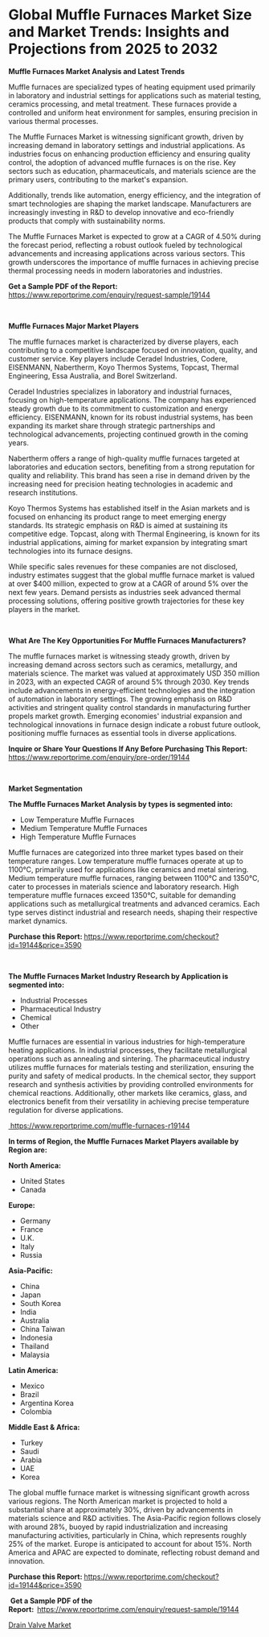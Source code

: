 <p><h1>Global Muffle Furnaces Market Size and Market Trends: Insights and Projections from 2025 to 2032</h1></p><p><strong>Muffle Furnaces Market Analysis and Latest Trends</strong></p>
<p><p>Muffle furnaces are specialized types of heating equipment used primarily in laboratory and industrial settings for applications such as material testing, ceramics processing, and metal treatment. These furnaces provide a controlled and uniform heat environment for samples, ensuring precision in various thermal processes. </p><p>The Muffle Furnaces Market is witnessing significant growth, driven by increasing demand in laboratory settings and industrial applications. As industries focus on enhancing production efficiency and ensuring quality control, the adoption of advanced muffle furnaces is on the rise. Key sectors such as education, pharmaceuticals, and materials science are the primary users, contributing to the market's expansion.</p><p>Additionally, trends like automation, energy efficiency, and the integration of smart technologies are shaping the market landscape. Manufacturers are increasingly investing in R&D to develop innovative and eco-friendly products that comply with sustainability norms. </p><p>The Muffle Furnaces Market is expected to grow at a CAGR of 4.50% during the forecast period, reflecting a robust outlook fueled by technological advancements and increasing applications across various sectors. This growth underscores the importance of muffle furnaces in achieving precise thermal processing needs in modern laboratories and industries.</p></p>
<p><strong>Get a Sample PDF of the Report:&nbsp;</strong> <a href="https://www.reportprime.com/enquiry/request-sample/19144?utm_campaign=3167&utm_medium=2&utm_source=Github&utm_content=ia&utm_term=19032025&utm_id=muffle-furnaces">https://www.reportprime.com/enquiry/request-sample/19144</a></p>
<p>&nbsp;</p>
<p><strong>Muffle Furnaces Major Market Players</strong></p>
<p><p>The muffle furnaces market is characterized by diverse players, each contributing to a competitive landscape focused on innovation, quality, and customer service. Key players include Ceradel Industries, Codere, EISENMANN, Nabertherm, Koyo Thermos Systems, Topcast, Thermal Engineering, Essa Australia, and Borel Switzerland. </p><p>Ceradel Industries specializes in laboratory and industrial furnaces, focusing on high-temperature applications. The company has experienced steady growth due to its commitment to customization and energy efficiency. EISENMANN, known for its robust industrial systems, has been expanding its market share through strategic partnerships and technological advancements, projecting continued growth in the coming years.</p><p>Nabertherm offers a range of high-quality muffle furnaces targeted at laboratories and education sectors, benefiting from a strong reputation for quality and reliability. This brand has seen a rise in demand driven by the increasing need for precision heating technologies in academic and research institutions. </p><p>Koyo Thermos Systems has established itself in the Asian markets and is focused on enhancing its product range to meet emerging energy standards. Its strategic emphasis on R&D is aimed at sustaining its competitive edge. Topcast, along with Thermal Engineering, is known for its industrial applications, aiming for market expansion by integrating smart technologies into its furnace designs.</p><p>While specific sales revenues for these companies are not disclosed, industry estimates suggest that the global muffle furnace market is valued at over $400 million, expected to grow at a CAGR of around 5% over the next few years. Demand persists as industries seek advanced thermal processing solutions, offering positive growth trajectories for these key players in the market.</p></p>
<p>&nbsp;</p>
<p><strong>What Are The Key Opportunities For Muffle Furnaces Manufacturers?</strong></p>
<p><p>The muffle furnaces market is witnessing steady growth, driven by increasing demand across sectors such as ceramics, metallurgy, and materials science. The market was valued at approximately USD 350 million in 2023, with an expected CAGR of around 5% through 2030. Key trends include advancements in energy-efficient technologies and the integration of automation in laboratory settings. The growing emphasis on R&D activities and stringent quality control standards in manufacturing further propels market growth. Emerging economies' industrial expansion and technological innovations in furnace design indicate a robust future outlook, positioning muffle furnaces as essential tools in diverse applications.</p></p>
<p><strong>Inquire or Share Your Questions If Any Before Purchasing This Report:</strong> <a href="https://www.reportprime.com/enquiry/pre-order/19144?utm_campaign=3167&utm_medium=2&utm_source=Github&utm_content=ia&utm_term=19032025&utm_id=muffle-furnaces">https://www.reportprime.com/enquiry/pre-order/19144</a></p>
<p>&nbsp;</p>
<p><strong>Market Segmentation</strong></p>
<p><strong>The Muffle Furnaces Market Analysis by types is segmented into:</strong></p>
<p><ul><li>Low Temperature Muffle Furnaces</li><li>Medium Temperature Muffle Furnaces</li><li>High Temperature Muffle Furnaces</li></ul></p>
<p><p>Muffle furnaces are categorized into three market types based on their temperature ranges. Low temperature muffle furnaces operate at up to 1100°C, primarily used for applications like ceramics and metal sintering. Medium temperature muffle furnaces, ranging between 1100°C and 1350°C, cater to processes in materials science and laboratory research. High temperature muffle furnaces exceed 1350°C, suitable for demanding applications such as metallurgical treatments and advanced ceramics. Each type serves distinct industrial and research needs, shaping their respective market dynamics.</p></p>
<p><strong>Purchase this Report:&nbsp;</strong><a href="https://www.reportprime.com/checkout?id=19144&price=3590&utm_campaign=3167&utm_medium=2&utm_source=Github&utm_content=ia&utm_term=19032025&utm_id=muffle-furnaces">https://www.reportprime.com/checkout?id=19144&price=3590</a></p>
<p>&nbsp;</p>
<p><strong>The Muffle Furnaces Market Industry Research by Application is segmented into:</strong></p>
<p><ul><li>Industrial Processes</li><li>Pharmaceutical Industry</li><li>Chemical</li><li>Other</li></ul></p>
<p><p>Muffle furnaces are essential in various industries for high-temperature heating applications. In industrial processes, they facilitate metallurgical operations such as annealing and sintering. The pharmaceutical industry utilizes muffle furnaces for materials testing and sterilization, ensuring the purity and safety of medical products. In the chemical sector, they support research and synthesis activities by providing controlled environments for chemical reactions. Additionally, other markets like ceramics, glass, and electronics benefit from their versatility in achieving precise temperature regulation for diverse applications.</p></p>
<p><a href="https://www.reportprime.com/muffle-furnaces-r19144?utm_campaign=3167&utm_medium=2&utm_source=Github&utm_content=ia&utm_term=19032025&utm_id=muffle-furnaces">&nbsp;https://www.reportprime.com/muffle-furnaces-r19144</a></p>
<p><strong>In terms of Region, the Muffle Furnaces Market Players available by Region are:</strong></p>
<p>
    <p> <strong> North America: </strong>
        <ul>
            <li>United States</li>
            <li>Canada</li>
        </ul>
        </p> 
    <p> <strong> Europe: </strong>
        <ul>
            <li>Germany</li>
            <li>France</li>
            <li>U.K.</li>
            <li>Italy</li>
            <li>Russia</li>
        </ul>
        </p> 
    <p> <strong> Asia-Pacific: </strong>
        <ul>
            <li>China</li>
            <li>Japan</li>
            <li>South Korea</li>
            <li>India</li>
            <li>Australia</li>
            <li>China Taiwan</li>
            <li>Indonesia</li>
            <li>Thailand</li>
            <li>Malaysia</li>
        </ul>
        </p> 
    <p> <strong> Latin America: </strong>
        <ul>
            <li>Mexico</li>
            <li>Brazil</li>
            <li>Argentina Korea</li>
            <li>Colombia</li>
        </ul>
        </p> 
    <p> <strong> Middle East & Africa: </strong>
        <ul>
            <li>Turkey</li>
            <li>Saudi</li>
            <li>Arabia</li>
            <li>UAE</li>
            <li>Korea</li>
        </ul>
    </p>
    </p>
<p><p>The global muffle furnace market is witnessing significant growth across various regions. The North American market is projected to hold a substantial share at approximately 30%, driven by advancements in materials science and R&D activities. The Asia-Pacific region follows closely with around 28%, buoyed by rapid industrialization and increasing manufacturing activities, particularly in China, which represents roughly 25% of the market. Europe is anticipated to account for about 15%. North America and APAC are expected to dominate, reflecting robust demand and innovation.</p></p>
<p><strong>Purchase this Report: </strong><a href="https://www.reportprime.com/checkout?id=19144&price=3590&utm_campaign=3167&utm_medium=2&utm_source=Github&utm_content=ia&utm_term=19032025&utm_id=muffle-furnaces">https://www.reportprime.com/checkout?id=19144&price=3590</a></p>
<p>&nbsp;<strong>Get a Sample PDF of the Report:&nbsp;&nbsp;</strong><a href="https://www.reportprime.com/enquiry/request-sample/19144?utm_campaign=3167&utm_medium=2&utm_source=Github&utm_content=ia&utm_term=19032025&utm_id=muffle-furnaces">https://www.reportprime.com/enquiry/request-sample/19144</a></p>
<p><strong></strong></p>
<p><p><a href="https://github.com/luarbpurwal/Market-Research-Report-List-1/blob/main/drain-valve-market.md?utm_campaign=3167&utm_medium=2&utm_source=Github&utm_content=ia&utm_term=19032025&utm_id=muffle-furnaces">Drain Valve Market</a></p></p>